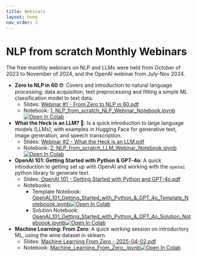 ```yaml
---
title: Webinars
layout: home
nav_order: 3
---
```


# NLP from scratch Monthly Webinars

The free monthly webinars on NLP and LLMs were held from October of 2023 to November of 2024, and the OpenAI webinar from July-Nov 2024.

- **Zero to NLP in 60 ⏱**: Covers and introduction to natural language processing, data acquisition, text preprocessing and fitting a simple ML classification model to text data. 
  - Slides: <a href="Webinar %231 - From Zero to NLP in 60.pdf">Webinar #1 - From Zero to NLP in 60.pdf</a> 
  - Notebook: <a href="1. NLP_from_scratch_NLP_Webinar_Notebook.ipynb">1. NLP_from_scratch_NLP_Webinar_Notebook.ipynb</a>
  <a target="_blank" href="https://colab.research.google.com/github/nlpfromscratch/nlpfromscratch.github.io/blob/master/Webinars/1.%20NLP_from_scratch_NLP_Webinar_Notebook.ipynb"><img src="https://colab.research.google.com/assets/colab-badge.svg" alt="Open In Colab"/></a>
- **What the Heck is an LLM? 🤔**: Is a quick introduction to large language models (LLMs), with examples in Hugging Face for generative text, image generation, and speech transcription.
  - Slides: <a href="Webinar %232 - What the Heck is an LLM.pdf">Webinar #2 - What the Heck is an LLM.pdf</a> 
  - Notebook: <a href="2. NLP_from_scratch_LLM_Webinar_Notebook.ipynb">2. NLP_from_scratch_LLM_Webinar_Notebook.ipynb</a>
  <a target="_blank" href="https://colab.research.google.com/github/nlpfromscratch/nlpfromscratch.github.io/blob/master/Webinars/2.%20NLP_from_scratch_LLM_Webinar_Notebook.ipynb"><img src="https://colab.research.google.com/assets/colab-badge.svg" alt="Open In Colab"/></a>
- **OpenAI 101: Getting Started with Python & GPT-4o**: A quick introduction to getting set up with OpenAI and working with the `openai` python library to generate text.
  - Slides:<a href="OpenAI 101/OpenAI 101 - Getting Started with Python and GPT-4o.pdf"> OpenAI 101 - Getting Started with Python and GPT-4o.pdf</a>
  - Notebooks:
    - Template Notebook: <a href="OpenAI 101/OpenAI_101_Getting_Started_with_Python_&_GPT_4o_Template_Noteboook.ipynb"> OpenAI_101_Getting_Started_with_Python_&_GPT_4o_Template_Noteboook.ipynb</a><a target="_blank" href="https://colab.research.google.com/github/nlpfromscratch/nlpfromscratch.github.io/blob/master/Webinars/OpenAI%20101/OpenAI_101_Getting_Started_with_Python_%26_GPT_4o_Template_Noteboook.ipynb"><img src="https://colab.research.google.com/assets/colab-badge.svg" alt="Open In Colab"/></a>
    - Solution Notebook:<a href="OpenAI 101/OpenAI_101_Getting_Started_with_Python_&_GPT_4o_Solution_Noteboook.ipynb"> OpenAI_101_Getting_Started_with_Python_&_GPT_4o_Solution_Noteboook.ipynb</a><a target="_blank" href="https://colab.research.google.com/github/nlpfromscratch/nlpfromscratch.github.io/blob/master/Webinars/OpenAI%20101/OpenAI_101_Getting_Started_with_Python_%26_GPT_4o_Solution_Noteboook.ipynb"><img src="https://colab.research.google.com/assets/colab-badge.svg" alt="Open In Colab"/></a>
- **Machine Learning: From Zero**: A quick working session on introductory ML, using the wine dataset in sklearn.
  - Slides: <a href="ML From Zero/Machine Learning From Zero - 2025-04-02.pdf">Machine Learning From Zero - 2025-04-02.pdf</a> 
  - Notebook: <a href="ML From Zero/Machine_Learning_From_Zero_.ipynb">Machine_Learning_From_Zero_.ipynb</a><a target="_blank" href="https://colab.research.google.com/github/nlpfromscratch/nlpfromscratch.github.io/blob/master/Webinars/ML%20From%20Zero/Machine_Learning_From_Zero_.ipynb"><img src="https://colab.research.google.com/assets/colab-badge.svg" alt="Open In Colab"/></a>
  